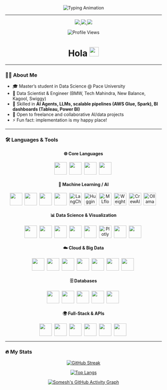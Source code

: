 <!-- Animated Typing Header -->
<div align="center">
  <img src="https://readme-typing-svg.demolab.com?font=Fira+Code&size=24&pause=1000&color=2E97F7&center=true&vCenter=true&width=600&lines=Hi+👋+I'm+Somesh+Ghaturle;Data+Scientist+%7C+Data+Engineer+%7C+AI+Enthusiast;Building+AI+Agents+%26+Analytics+Solutions;Always+Learning+%26+Sharing+Knowledge" alt="Typing Animation" />
</div>

---

<div id="badges" align="center">
  <a href="https://www.linkedin.com/in/somesh-ghaturle/">
    <img src="https://img.shields.io/badge/LinkedIn-blue?style=for-the-badge&logo=linkedin&logoColor=white"/>
  </a>
  <a href="mailto:someshghaturle@gmail.com">
    <img src="https://img.shields.io/badge/Gmail-red?style=for-the-badge&logo=gmail&logoColor=white"/>
  </a>
  <a href="https://twitter.com/SomeshGhaturle">
    <img src="https://img.shields.io/badge/Twitter-blue?style=for-the-badge&logo=twitter&logoColor=white"/>
  </a>
</div>

<div align="center">
  
  ![Profile Views](https://komarev.com/ghpvc/?username=somesh-ghaturle&style=for-the-badge&color=blue&label=Profile+Views)

</div>

<h1 align="center">
  Hola 
  <img src="https://media.giphy.com/media/hvRJCLFzcasrR4ia7z/giphy.gif" width="30px"/>
</h1>

---

### 👨‍💻 About Me
- 🎓 Master’s student in Data Science @ Pace University  
- 💼 Data Scientist & Engineer (BMW, Tech Mahindra, New Balance, Kagool, Swiggy)  
- 🚀 Skilled in **AI Agents, LLMs, scalable pipelines (AWS Glue, Spark), BI dashboards (Tableau, Power BI)**  
- 🤝 Open to freelance and collaborative AI/data projects  
- ⚡ Fun fact: implementation is my happy place!  

---

### 🛠️ Languages & Tools  

<div align="center">

#### 🌐 Core Languages  
<img src="https://cdn.jsdelivr.net/gh/devicons/devicon/icons/python/python-original.svg" width="40" height="40"/>&nbsp;
<img src="https://cdn.jsdelivr.net/gh/devicons/devicon/icons/r/r-original.svg" width="40" height="40"/>&nbsp;
<img src="https://cdn.jsdelivr.net/gh/devicons/devicon/icons/scala/scala-original.svg" width="40" height="40"/>&nbsp;
<img src="https://cdn.jsdelivr.net/gh/devicons/devicon/icons/javascript/javascript-original.svg" width="40" height="40"/>&nbsp;

#### 🤖 Machine Learning / AI  
<img src="https://cdn.jsdelivr.net/gh/devicons/devicon/icons/pytorch/pytorch-original.svg" width="40" height="40"/>&nbsp;
<img src="https://cdn.jsdelivr.net/gh/devicons/devicon/icons/tensorflow/tensorflow-original.svg" width="40" height="40"/>&nbsp;
<img src="https://cdn.jsdelivr.net/gh/devicons/devicon/icons/scikitlearn/scikitlearn-original.svg" width="40" height="40"/>&nbsp;
<img src="https://upload.wikimedia.org/wikipedia/commons/0/05/XGBoost_logo.png" width="40" height="40"/>&nbsp;
<img src="https://avatars.githubusercontent.com/u/126733545?s=200&v=4" width="40" height="40" alt="LangChain"/>&nbsp;
<img src="https://huggingface.co/front/assets/huggingface_logo-noborder.svg" width="40" height="40" alt="HuggingFace"/>&nbsp;
<img src="https://mlflow.org/docs/latest/_static/MLflow-logo-final-black.png" width="40" height="40" alt="MLflow"/>&nbsp;
<img src="https://raw.githubusercontent.com/wandb/assets/main/logo.svg" width="40" height="40" alt="Weights & Biases"/>&nbsp;
<img src="https://avatars.githubusercontent.com/u/158137123?s=200&v=4" width="40" height="40" alt="CrewAI"/>&nbsp;
<img src="https://avatars.githubusercontent.com/u/133067498?s=200&v=4" width="40" height="40" alt="Ollama"/>&nbsp;

#### 📊 Data Science & Visualization  
<img src="https://cdn.jsdelivr.net/gh/devicons/devicon/icons/pandas/pandas-original.svg" width="40" height="40"/>&nbsp;
<img src="https://cdn.jsdelivr.net/gh/devicons/devicon/icons/numpy/numpy-original.svg" width="40" height="40"/>&nbsp;
<img src="https://cdn.jsdelivr.net/gh/devicons/devicon/icons/jupyter/jupyter-original.svg" width="40" height="40"/>&nbsp;
<img src="https://matplotlib.org/_static/images/logo2.svg" width="40" height="40"/>&nbsp;
<img src="https://seaborn.pydata.org/_static/logo-wide-lightbg.svg" width="40" height="40"/>&nbsp;
<img src="https://avatars.githubusercontent.com/u/5997976?s=200&v=4" width="40" height="40" alt="Plotly"/>&nbsp;
<img src="https://cdn.jsdelivr.net/gh/devicons/devicon/icons/tableau/tableau-original.svg" width="40" height="40"/>&nbsp;
<img src="https://cdn.jsdelivr.net/gh/devicons/devicon/icons/powerbi/powerbi-original.svg" width="40" height="40"/>&nbsp;

#### ☁️ Cloud & Big Data  
<img src="https://cdn.jsdelivr.net/gh/devicons/devicon/icons/amazonwebservices/amazonwebservices-original.svg" width="40" height="40"/>&nbsp;
<img src="https://cdn.jsdelivr.net/gh/devicons/devicon/icons/azure/azure-original.svg" width="40" height="40"/>&nbsp;
<img src="https://cdn.jsdelivr.net/gh/devicons/devicon/icons/googlecloud/googlecloud-original.svg" width="40" height="40"/>&nbsp;
<img src="https://cdn.jsdelivr.net/gh/devicons/devicon/icons/terraform/terraform-original.svg" width="40" height="40"/>&nbsp;
<img src="https://cdn.jsdelivr.net/gh/devicons/devicon/icons/apachehadoop/apachehadoop-original.svg" width="40" height="40"/>&nbsp;
<img src="https://cdn.jsdelivr.net/gh/devicons/devicon/icons/apachespark/apachespark-original.svg" width="40" height="40"/>&nbsp;
<img src="https://cdn.jsdelivr.net/gh/devicons/devicon/icons/apachekafka/apachekafka-original.svg" width="40" height="40"/>&nbsp;

#### 🗄️ Databases  
<img src="https://cdn.jsdelivr.net/gh/devicons/devicon/icons/mysql/mysql-original.svg" width="40" height="40"/>&nbsp;
<img src="https://cdn.jsdelivr.net/gh/devicons/devicon/icons/postgresql/postgresql-original.svg" width="40" height="40"/>&nbsp;
<img src="https://cdn.jsdelivr.net/gh/devicons/devicon/icons/mongodb/mongodb-original.svg" width="40" height="40"/>&nbsp;
<img src="https://cdn.jsdelivr.net/gh/devicons/devicon/icons/redis/redis-original.svg" width="40" height="40"/>&nbsp;
<img src="https://cdn.jsdelivr.net/gh/devicons/devicon/icons/snowflake/snowflake-original.svg" width="40" height="40"/>&nbsp;

#### 🌍 Full-Stack & APIs  
<img src="https://cdn.jsdelivr.net/gh/devicons/devicon/icons/fastapi/fastapi-original.svg" width="40" height="40"/>&nbsp;
<img src="https://cdn.jsdelivr.net/gh/devicons/devicon/icons/streamlit/streamlit-original.svg" width="40" height="40"/>&nbsp;
<img src="https://cdn.jsdelivr.net/gh/devicons/devicon/icons/nodejs/nodejs-original.svg" width="40" height="40"/>&nbsp;
<img src="https://cdn.jsdelivr.net/gh/devicons/devicon/icons/express/express-original.svg" width="40" height="40"/>&nbsp;
<img src="https://cdn.jsdelivr.net/gh/devicons/devicon/icons/react/react-original.svg" width="40" height="40"/>&nbsp;
<img src="https://cdn.jsdelivr.net/gh/devicons/devicon/icons/nextjs/nextjs-original.svg" width="40" height="40"/>&nbsp;

</div>

---

### 🔥 My Stats  

<div align="center">

[![GitHub Streak](https://streak-stats.demolab.com?user=somesh-ghaturle&theme=gruvbox-duo&hide_border=true)](https://github.com/somesh-ghaturle)  

[![Top Langs](https://github-readme-stats.vercel.app/api/top-langs/?username=somesh-ghaturle&layout=compact&theme=vision-friendly-dark)](https://github.com/anuraghazra/github-readme-stats)  

[![Somesh's GitHub Activity Graph](https://github-readme-activity-graph.vercel.app/graph?username=somesh-ghaturle&theme=react-dark&hide_border=true)](https://github.com/ashutosh00710/github-readme-activity-graph)

</div>
